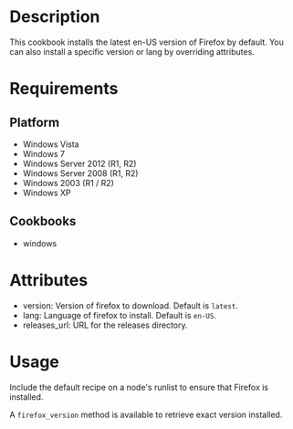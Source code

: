 Description
===========

This cookbook installs the latest en-US version of Firefox by default. You can also install a specific 
version or lang by overriding attributes.  

Requirements
============

Platform
--------

* Windows Vista
* Windows 7
* Windows Server 2012 (R1, R2)
* Windows Server 2008 (R1, R2)
* Windows 2003 (R1 / R2)
* Windows XP

Cookbooks
---------

- windows

Attributes
==========

* version: Version of firefox to download.  Default is `latest`.
* lang: Language of firefox to install.  Default is `en-US`.
* releases_url: URL for the releases directory. 

Usage
=====

Include the default recipe on a node's runlist to ensure that Firefox is installed.

A `firefox_version` method is available to retrieve exact version installed.
